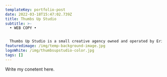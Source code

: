 ```yaml
---
templateKey: portfolio-post
date: 2022-03-18T15:47:02.739Z
title: Thumbs Up Studio
subtitle: >-
  • WEB COPY •


  Thumbs Up Studio is a small creative agency owned and operated by Eric Robinson. Specializing in web design and development, the company helps businesses solve their UX, branding, and digital needs.  
featuredimage: /img/temp-background-image.jpg
logoWhite: /img/thumbsupstudio-color.jpg
tags: []
---
```

Write my conetent here.